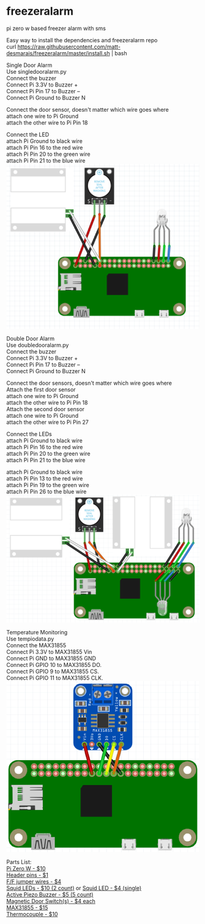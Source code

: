 # freezeralarm
pi zero w based freezer alarm with sms

Easy way to install the dependencies and freezeralarm repo <br/>
curl https://raw.githubusercontent.com/matt-desmarais/freezeralarm/master/install.sh | bash <br/>

Single Door Alarm <br/>
Use singledooralarm.py <br/>
Connect the buzzer <br/>
Connect Pi 3.3V to Buzzer + <br/>
Connect Pi Pin 17 to Buzzer – <br/>
Connect Pi Ground to Buzzer N <br/>

Connect the door sensor, doesn't matter which wire goes where <br/>
attach one wire to Pi Ground <br/>
attach the other wire to Pi Pin 18 <br/>

Connect the LED <br/>
attach Pi Ground to black wire <br/>
attach Pi Pin 16 to the red wire <br/>
attach Pi Pin 20 to the green wire <br/>
attach Pi Pin 21 to the blue wire <br/>
![wiringdiagramsingledooor](https://github.com/matt-desmarais/freezeralarm/raw/master/singledoordiagram.png)

Double Door Alarm <br/>
Use doubledooralarm.py <br/>
Connect the buzzer <br/>
Connect Pi 3.3V to Buzzer + <br/>
Connect Pi Pin 17 to Buzzer – <br/>
Connect Pi Ground to Buzzer N <br/>

Connect the door sensors, doesn't matter which wire goes where <br/>
Attach the first door sensor <br/>
attach one wire to Pi Ground <br/>
attach the other wire to Pi Pin 18 <br/>
Attach the second door sensor <br/>
attach one wire to Pi Ground <br/>
attach the other wire to Pi Pin 27 <br/>

Connect the LEDs <br/>
attach Pi Ground to black wire <br/>
attach Pi Pin 16 to the red wire <br/>
attach Pi Pin 20 to the green wire <br/>
attach Pi Pin 21 to the blue wire <br/>

attach Pi Ground to black wire <br/>
attach Pi Pin 13 to the red wire <br/>
attach Pi Pin 19 to the green wire <br/>
attach Pi Pin 26 to the blue wire <br/>
![wiringdiagramdoubledooor](https://github.com/matt-desmarais/freezeralarm/raw/master/doubledoordiagram.png)

Temperature Monitoring <br/>
Use tempiodata.py <br/>
Connect the MAX31855  <br/>
Connect Pi 3.3V to MAX31855 Vin <br/>
Connect Pi GND to MAX31855 GND <br/>
Connect Pi GPIO 10 to MAX31855 DO. <br/>
Connect Pi GPIO 9 to MAX31855 CS. <br/>
Connect Pi GPIO 11 to MAX31855 CLK. <br/>
![wiringdiagramMAX31855](https://github.com/matt-desmarais/freezeralarm/raw/master/tempdiagram.png) <br/>

Parts List: <br/>
[Pi Zero W - $10](https://www.adafruit.com/product/3400) <br/>
[Header pins - $1](https://www.adafruit.com/product/2822) <br/>
[F/F jumper wires - $4](https://www.adafruit.com/product/794) <br/>
[Squid LEDs - $10 (2 count)](https://www.amazon.com/Monk-Makes-SKU00044-Raspberry-Squid/dp/B0170C8ITK/) or [Squid LED - $4 (single)]()<br/>
[Active Piezo Buzzer - $5 (5 count)](https://www.amazon.com/gp/product/B076SXP7VJ/) <br/>
[Magnetic Door Switch(s) - $4 each](https://www.adafruit.com/product/375) <br/>
[MAX31855 - $15](https://www.adafruit.com/product/269) <br/>
[Thermocouple - $10](https://www.adafruit.com/product/3245)

